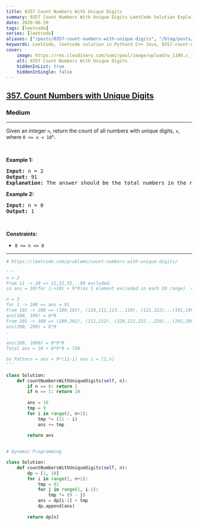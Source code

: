 ```yaml
---
title: 0357 Count Numbers With Unique Digits
summary: 0357 Count Numbers With Unique Digits LeetCode Solution Explained
date: 2020-06-20
tags: [leetcode]
series: [leetcode]
aliases: ["/posts/0357-count-numbers-with-unique-digits", "/blog/posts/0357-count-numbers-with-unique-digits", "/0357-count-numbers-with-unique-digits"]
keywords: LeetCode, leetcode solution in Python3 C++ Java, 0357-count-numbers-with-unique-digits solution
cover:
    image: https://res.cloudinary.com/samirpaul/image/upload/w_1100,c_fit,co_rgb:FFFFFF,l_text:Arial_70_bold:0357 Count Numbers With Unique Digits/problem-solving.webp
    alt: 0357 Count Numbers With Unique Digits
    hiddenInList: true
    hiddenInSingle: false
---
```



<h2><a href="https://leetcode.com/problems/count-numbers-with-unique-digits/">357. Count Numbers with Unique Digits</a></h2><h3>Medium</h3><hr><div><p>Given an integer <code>n</code>, return the count of all numbers with unique digits, <code>x</code>, where <code>0 &lt;= x &lt; 10<sup>n</sup></code>.</p>

<p>&nbsp;</p>
<p><strong class="example">Example 1:</strong></p>

<pre><strong>Input:</strong> n = 2
<strong>Output:</strong> 91
<strong>Explanation:</strong> The answer should be the total numbers in the range of 0 ≤ x &lt; 100, excluding 11,22,33,44,55,66,77,88,99
</pre>

<p><strong class="example">Example 2:</strong></p>

<pre><strong>Input:</strong> n = 0
<strong>Output:</strong> 1
</pre>

<p>&nbsp;</p>
<p><strong>Constraints:</strong></p>

<ul>
	<li><code>0 &lt;= n &lt;= 8</code></li>
</ul>
</div>

---




```python
# https://leetcode.com/problems/count-numbers-with-unique-digits/

'''
n = 2
From 11 -> 20 => 11,22,33,..99 excluded. 
so ans = 10(for 1->10) + 9*9(as 1 element excluded in each 10 range). = 10 + 81 = 91

n = 3
for 1 -> 100 => ans = 91
From 101 -> 200 => (100,101), (110,112,113...119), (121,122),..(191,199) excluded.
ans(100, 199) = 8*9
From 201 -> 300 => (200,202), (211,212), (220,221,222...229),..(292,299) excluded.
ans(200, 299) = 8*9
.
.
ans(100, 1000) = 8*9*9
Total ans = 10 + 8*9*9 = 739

So Pattern = ans + 9*(11-i) ans i = [2,n]
'''

class Solution:
    def countNumbersWithUniqueDigits(self, n):
        if n == 0: return 1
        if n == 1: return 10
        
        ans = 10
        tmp = 9
        for i in range(2, n+1):
            tmp *= (11 - i)
            ans += tmp
            
        return ans
    

# Dynamic Programming

class Solution:
    def countNumbersWithUniqueDigits(self, n):
        dp = [1, 10]
        for i in range(2, n+1):
            tmp = 81
            for j in range(1, i-1):
                tmp *= (9 - j)
            ans = dp[i-1] + tmp
            dp.append(ans)
        
        return dp[n]
                
```
